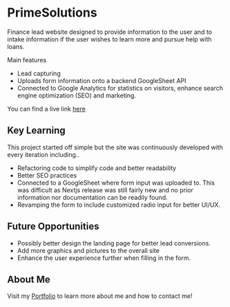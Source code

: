 # PrimeSolutions

Finance lead website designed to provide information to the user and to intake information if the user wishes to learn more and pursue help with loans.

Main features
* Lead capturing
* Uploads form information onto a backend GoogleSheet API
* Connected to Google Analytics for statistics on visitors, enhance search engine optimization (SEO) and marketing.

You can find a live link [here](https://primesolutions.vercel.app/)

## Key Learning

This project started off simple but the site was continuously developed with every iteration including..

* Refactoring code to simplify code and better readability
* Better SEO practices
* Connected to a GoogleSheet where form input was uploaded to. This was difficult as Nextjs release was still fairly new and no prior information nor documentation can be readily found.
* Revamping the form to include customized radio input for better UI/UX.

## Future Opportunities
* Possibly better design the landing page for better lead conversions. 
* Add more graphics and pictures to the overall site
* Enhance the user experience further when filling in the form.

## About Me
Visit my [Portfolio](https://www.vuongtran.dev/) to learn more about me and how to contact me!